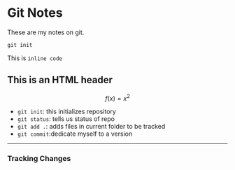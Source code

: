 # Git Notes

These are my notes on git.

```
git init
```

This is `inline code`

<h2>This is an HTML header</h2>

$$f(x) = x^2$$

* `git init`: this initializes repository
* `git status`: tells us status of repo
* `git add .`: adds files in current folder to be tracked
* `git commit`:dedicate myself to a version

---

### Tracking Changes
